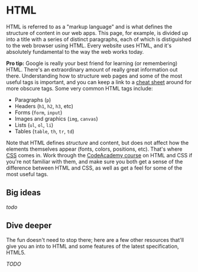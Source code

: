 # HTML
HTML is referred to as a "markup language" and is what defines the structure of content in our web apps. This page, for example, is divided up into a title with a series of distinct paragraphs, each of which is distiguished to the web browser using HTML. Every website uses HTML, and it's absolutely fundamental to the way the web works today.

**Pro tip:** Google is really your best friend for learning (or remembering) HTML. There's an extraordinary amount of really great information out there. Understanding how to structure web pages and some of the most useful tags is important, and you can keep a link to a [cheat sheet](http://websitesetup.org/html5-cheat-sheet/) around for more obscure tags. Some very common HTML tags include: 

  - Paragraphs (`p`)
  - Headers (`h1`, `h2`, `h3`, etc)
  - Forms (`form`, `input`)
  - Images and graphics (`img`, `canvas`)
  - Lists (`ul`, `ol`, `li`)
  - Tables (`table`, `th`, `tr`, `td`)
  
Note that HTML defines *structure* and content, but does not affect how the elements themselves appear (fonts, colors, positions, etc). That's where [CSS](content/1.4.md) comes in. Work through the [CodeAcademy course](https://www.codecademy.com/tracks/web) on HTML and CSS if you're not familiar with them, and make sure you both get a sense of the difference between HTML and CSS, as well as get a feel for some of the most useful tags.

## Big ideas
*todo*

## Dive deeper
The fun doesn't need to stop there; here are a few other resources that'll give you an into to HTML and some features of the latest specification, HTML5.

*TODO*